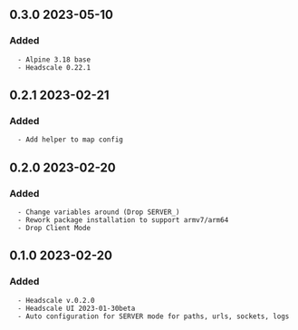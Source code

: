 ## 0.3.0 2023-05-10 <dave at tiredofit dot ca>

   ### Added
      - Alpine 3.18 base
      - Headscale 0.22.1


## 0.2.1 2023-02-21 <dave at tiredofit dot ca>

   ### Added
      - Add helper to map config


## 0.2.0 2023-02-20 <dave at tiredofit dot ca>

   ### Added
      - Change variables around (Drop SERVER_)
      - Rework package installation to support armv7/arm64
      - Drop Client Mode


## 0.1.0 2023-02-20 <dave at tiredofit dot ca>

   ### Added
      - Headscale v.0.2.0
      - Headscale UI 2023-01-30beta
      - Auto configuration for SERVER mode for paths, urls, sockets, logs


